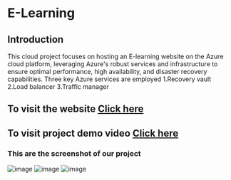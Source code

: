 # E-Learning
## Introduction
This cloud project focuses on hosting an E-learning website on the Azure cloud platform, leveraging Azure's robust services and infrastructure to ensure optimal performance, high availability, and disaster recovery capabilities. Three key Azure services are employed
1.Recovery vault
2.Load balancer
3.Traffic manager
## To visit the website [Click here](elearning.centralindia.cloudapp.azure.com)
## To visit project demo video [Click here](https://drive.google.com/file/d/1yJeQkwHT97iHnGCHON3uzoT1CJSOUX5J/view)
### This are the screenshot of our project
![image](https://github.com/pawarsuraj805/Project_Cloud2/assets/53330198/64a09538-5ee7-4a99-9993-2a883b2abdb4)
![image](https://github.com/pawarsuraj805/Project_Cloud2/assets/53330198/642e1570-5ec8-4569-8803-52bb668b1c3a)
![image](https://github.com/pawarsuraj805/Project_Cloud2/assets/53330198/531971ac-672c-485d-89f5-f6cf22365054)



